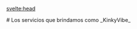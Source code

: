 <svelte:head>
<title>KinkyVibe.ar - Servicios</title>
</svelte:head>
# Los servicios que brindamos como _KinkyVibe_